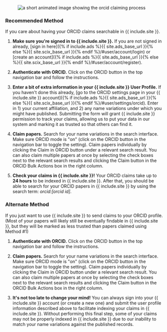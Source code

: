 <figure>
   <img src="{% if include.ads %}/help{% else %}/scixhelp{% endif %}/img/orcid-add.gif"  class="img-responsive" alt="a short animated image showing the orcid claiming process">
</figure>


### Recommended Method
If you care about having your ORCID claims searchable in {{ include.site }}.

1. **Make sure you're signed in to {{ include.site }}.** If you are not signed in already, [sign in here]({% if include.ads %}{{ site.ads_base_url }}{% else %}{{ site.scix_base_url }}{% endif %}/#user/account/login) or [create an account]({% if include.ads %}{{ site.ads_base_url }}{% else %}{{ site.scix_base_url }}{% endif %}/#user/account/register).

2. **Authenticate with ORCID.** Click on the ORCID button in the top navigation bar and follow the instructions.

3. **Enter a bit of extra information in your {{ include.site }} User Profile.** If you haven't done this already, [go to the ORCID settings page in your {{ include.site }} account]({% if include.ads %}{{ site.ads_base_url }}{% else %}{{ site.scix_base_url }}{% endif %}/#user/settings/orcid). Enter in 1) your current affiliation, and 2) any name variations under which you might have published. Submitting the form will grant {{ include.site }} permission to track your claims, allowing us to put your data in our system and marking it as trusted so that others can find it.

4. **Claim papers.** Search for your name variations in the search interface.
  Make sure ORCID mode is "on" (click on the ORCID button in the navigation bar to toggle the setting). Claim papers individually by clicking the Claim in ORCID button under a relevant search result. You can also claim multiple papers at once by selecting the check boxes next to the relevant search results and clicking the Claim button in the ORCID Bulk Actions box in the right column.

5. **Check your claims in {{ include.site }}!** Your ORCID claims take up to **24 hours** to be indexed in {{ include.site }}. After that, you should be able to search for your ORCID papers in {{ include.site }} by using the search term: *orcid:[orcid id]*.

### Alternate Method
If you just want to use {{ include.site }} to send claims to your ORCID profile. (Most of your papers will likely still be eventually findable in {{ include.site }}, but they will be marked as less trusted than papers claimed using Method #1)

1. **Authenticate with ORCID.** Click on the ORCID button in the top navigation bar and follow the instructions.

2. **Claim papers.** Search for your name variations in the search interface. Make sure ORCID mode is "on" (click on the ORCID button in the navigation bar to toggle the setting). Claim papers individually by clicking the Claim in ORCID button under a relevant search result. You can also claim multiple papers at once by selecting the check boxes next to the relevant search results and clicking the Claim button in the ORCID Bulk Actions box in the right column.

3. **It's not too late to change your mind!** You can always sign into your {{ include.site }} account (or create a new one) and submit the user profile information described above to facilitate indexing your claims in {{ include.site }}. Without performing this final step, some of your claims may not be properly indexed in {{ include.site }} due to our inability to match your name variations against the published records.
